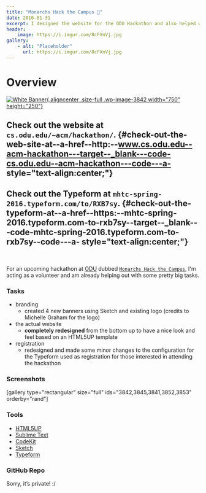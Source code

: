 ```yaml
---
title: "Monarchs Hack the Campus 🦁"
date: 2016-01-31
excerpt: I designed the website for the ODU Hackathon and also helped with the branding/registration.
header:
    image: https://i.imgur.com/8cFXnVj.jpg
gallery:
    - alt: "Placeholder"
      url: https://i.imgur.com/8cFXnVj.jpg
---
```


Overview
========

[![White
Banner](https://fvcproductions.files.wordpress.com/2016/01/white-banner.png){.aligncenter
.size-full .wp-image-3842 width="750"
height="250"}](https://fvcproductions.files.wordpress.com/2016/01/white-banner.png)

Check out the website at `cs.odu.edu/~acm/hackathon/`. {#check-out-the-web-site-at--a-href--http:--www.cs.odu.edu--acm-hackathon---target--_blank---code-cs.odu.edu--acm-hackathon---code---a- style="text-align:center;"}
------------------------------------------------------

Check out the Typeform at `mhtc-spring-2016.typeform.com/to/RXB7sy`. {#check-out-the-typeform-at--a-href--https:--mhtc-spring-2016.typeform.com-to-rxb7sy--target--_blank---code-mhtc-spring-2016.typeform.com-to-rxb7sy--code---a- style="text-align:center;"}
--------------------------------------------------------------------

 

For an upcoming hackathon at [ODU](https://odu.edu) dubbed
[`Monarchs Hack the Campus`](https://www.cs.odu.edu/~acm/hackathon/), I'm
acting as a volunteer and am already helping out with some pretty big
tasks.

### Tasks

-   branding
    -   created 4 new banners using Sketch and existing logo (credits to
        Michelle Graham for the logo)
-   the actual website
    -   **completely redesigned** from the bottom up to have a nice look
        and feel based on an HTML5UP template
-   registration
    -   redesigned and made some minor changes to the configuration for
        the Typeform used as registration for those interested in
        attending the hackathon

### Screenshots

\[gallery type="rectangular" size="full" ids="3842,3845,3841,3852,3853"
orderby="rand"\]

### Tools

- [HTML5UP](https://html5up.net)
- [Sublime Text](https://github.com/fvcproductions/Sublime)
- [CodeKit](https://incident57.com/codekit/)
- [Sketch](https://www.sketchapp.com/)
- [Typeform](https://typeform.com)

### GitHub Repo

Sorry, it’s private! :/
